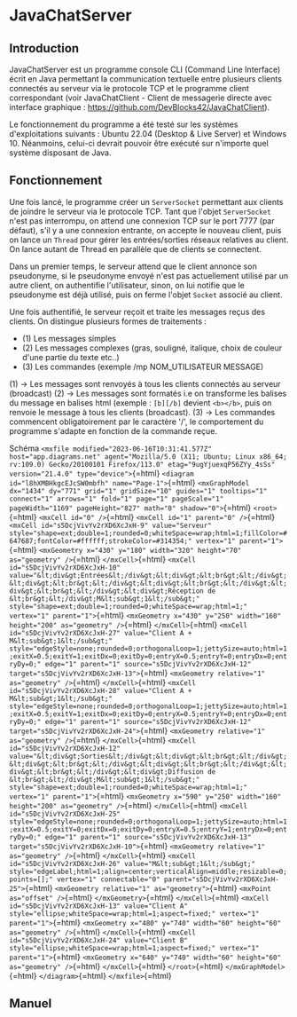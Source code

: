 # JavaChatServer

## Introduction
JavaChatServer est un programme console CLI (Command Line Interface) écrit en Java permettant la communication textuelle entre plusieurs clients connectés au serveur via le protocole TCP et le programme client correspondant (voir JavaChatClient - Client de messagerie directe avec interface graphique : https://github.com/DevBlocks42/JavaChatClient).

Le fonctionnement du programme a été testé sur les systèmes d'exploitations suivants : Ubuntu 22.04 (Desktop & Live Server) et Windows 10. Néanmoins, celui-ci devrait pouvoir être exécuté sur n'importe quel système disposant de Java.

## Fonctionnement

Une fois lancé, le programme créer un `ServerSocket` permettant aux clients de joindre le serveur via le protocole TCP. Tant que l'objet `ServerSocket` n'est pas interrompu, on attend une connexion TCP sur le port 7777 (par défaut), s'il y a une connexion entrante, on accepte le nouveau client, puis on lance un `Thread` pour gérer les entrées/sorties réseaux relatives au client. On lance autant de Thread en parallèle que de clients se connectent. 

Dans un premier temps, le serveur attend que le client annonce son pseudonyme, si le pseudonyme envoyé n'est pas actuellement utilisé par un autre client, on authentifie l'utilisateur, sinon, on lui notifie que le pseudonyme est déjà utilisé, puis on ferme l'objet `Socket` associé au client.

Une fois authentifié, le serveur reçoit et traite les messages reçus des clients. On distingue plusieurs formes de traitements : 
  - (1) Les messages simples 
  - (2) Les messages complexes (gras, souligné, italique, choix de couleur d'une partie du texte etc..) 
  - (3) Les commandes (exemple /mp NOM_UTILISATEUR MESSAGE)


(1) -> Les messages sont renvoyés à tous les clients connectés au serveur (broadcast)
(2) -> Les messages sont formatés i.e on transforme les balises du message en balises html (exemple : `[b][/b]` devient `<b></b>`, puis on renvoie le message à tous les clients (broadcast).
(3) -> Les commandes commencent obligatoirement par le caractère '/', le comportement du programme s'adapte en fonction de la commande reçue.

Schéma
`<mxfile modified="2023-06-16T10:31:41.577Z" host="app.diagrams.net" agent="Mozilla/5.0 (X11; Ubuntu; Linux x86_64; rv:109.0) Gecko/20100101 Firefox/113.0" etag="9ugYjuexqP56ZYy_4sSs" version="21.4.0" type="device">`{=html}
`<diagram id="l8hXMBHkgcEJcSW0mbfh" name="Page-1">`{=html}
`<mxGraphModel dx="1434" dy="771" grid="1" gridSize="10" guides="1" tooltips="1" connect="1" arrows="1" fold="1" page="1" pageScale="1" pageWidth="1169" pageHeight="827" math="0" shadow="0">`{=html}
`<root>`{=html} `<mxCell id="0" />`{=html}
`<mxCell id="1" parent="0" />`{=html}
`<mxCell id="s5DcjVivYv2rXD6XcJxH-9" value="Serveur" style="shape=ext;double=1;rounded=0;whiteSpace=wrap;html=1;fillColor=#647687;fontColor=#ffffff;strokeColor=#314354;" vertex="1" parent="1">`{=html}
`<mxGeometry x="430" y="180" width="320" height="70" as="geometry" />`{=html}
`</mxCell>`{=html}
`<mxCell id="s5DcjVivYv2rXD6XcJxH-10" value="&lt;div&gt;Entrées&lt;/div&gt;&lt;div&gt;&lt;br&gt;&lt;/div&gt;&lt;div&gt;&lt;br&gt;&lt;/div&gt;&lt;div&gt;&lt;br&gt;&lt;/div&gt;&lt;div&gt;&lt;br&gt;&lt;/div&gt;&lt;div&gt;Réception de &lt;br&gt;&lt;/div&gt;M&lt;sub&gt;1&lt;/sub&gt;" style="shape=ext;double=1;rounded=0;whiteSpace=wrap;html=1;" vertex="1" parent="1">`{=html}
`<mxGeometry x="430" y="250" width="160" height="200" as="geometry" />`{=html}
`</mxCell>`{=html}
`<mxCell id="s5DcjVivYv2rXD6XcJxH-27" value="Client A + M&lt;sub&gt;1&lt;/sub&gt;" style="edgeStyle=none;rounded=0;orthogonalLoop=1;jettySize=auto;html=1;exitX=0.5;exitY=1;exitDx=0;exitDy=0;entryX=0.5;entryY=0;entryDx=0;entryDy=0;" edge="1" parent="1" source="s5DcjVivYv2rXD6XcJxH-12" target="s5DcjVivYv2rXD6XcJxH-13">`{=html}
`<mxGeometry relative="1" as="geometry" />`{=html} `</mxCell>`{=html}
`<mxCell id="s5DcjVivYv2rXD6XcJxH-28" value="Client A + M&lt;sub&gt;1&lt;/sub&gt;" style="edgeStyle=none;rounded=0;orthogonalLoop=1;jettySize=auto;html=1;exitX=0.5;exitY=1;exitDx=0;exitDy=0;entryX=0.5;entryY=0;entryDx=0;entryDy=0;" edge="1" parent="1" source="s5DcjVivYv2rXD6XcJxH-12" target="s5DcjVivYv2rXD6XcJxH-24">`{=html}
`<mxGeometry relative="1" as="geometry" />`{=html} `</mxCell>`{=html}
`<mxCell id="s5DcjVivYv2rXD6XcJxH-12" value="&lt;div&gt;Sorties&lt;/div&gt;&lt;div&gt;&lt;br&gt;&lt;/div&gt;&lt;div&gt;&lt;br&gt;&lt;/div&gt;&lt;div&gt;&lt;br&gt;&lt;/div&gt;&lt;div&gt;&lt;br&gt;&lt;/div&gt;&lt;div&gt;Diffusion de &lt;br&gt;&lt;/div&gt;M&lt;sub&gt;1&lt;/sub&gt;" style="shape=ext;double=1;rounded=0;whiteSpace=wrap;html=1;" vertex="1" parent="1">`{=html}
`<mxGeometry x="590" y="250" width="160" height="200" as="geometry" />`{=html}
`</mxCell>`{=html}
`<mxCell id="s5DcjVivYv2rXD6XcJxH-25" style="edgeStyle=none;rounded=0;orthogonalLoop=1;jettySize=auto;html=1;exitX=0.5;exitY=0;exitDx=0;exitDy=0;entryX=0.5;entryY=1;entryDx=0;entryDy=0;" edge="1" parent="1" source="s5DcjVivYv2rXD6XcJxH-13" target="s5DcjVivYv2rXD6XcJxH-10">`{=html}
`<mxGeometry relative="1" as="geometry" />`{=html} `</mxCell>`{=html}
`<mxCell id="s5DcjVivYv2rXD6XcJxH-26" value="M&lt;sub&gt;1&lt;/sub&gt;" style="edgeLabel;html=1;align=center;verticalAlign=middle;resizable=0;points=[];" vertex="1" connectable="0" parent="s5DcjVivYv2rXD6XcJxH-25">`{=html}
`<mxGeometry relative="1" as="geometry">`{=html}
`<mxPoint as="offset" />`{=html} `</mxGeometry>`{=html}
`</mxCell>`{=html}
`<mxCell id="s5DcjVivYv2rXD6XcJxH-13" value="Client A" style="ellipse;whiteSpace=wrap;html=1;aspect=fixed;" vertex="1" parent="1">`{=html}
`<mxGeometry x="480" y="740" width="60" height="60" as="geometry" />`{=html}
`</mxCell>`{=html}
`<mxCell id="s5DcjVivYv2rXD6XcJxH-24" value="Client B" style="ellipse;whiteSpace=wrap;html=1;aspect=fixed;" vertex="1" parent="1">`{=html}
`<mxGeometry x="640" y="740" width="60" height="60" as="geometry" />`{=html}
`</mxCell>`{=html} `</root>`{=html} `</mxGraphModel>`{=html}
`</diagram>`{=html} `</mxfile>`{=html}




## Manuel

